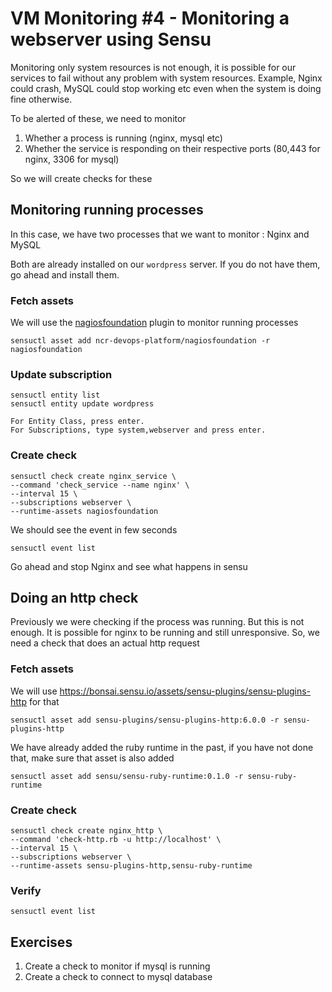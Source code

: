 # VM Monitoring #4 - Monitoring a webserver using Sensu

Monitoring only system resources is not enough, it is possible for our services to fail without
any problem with system resources. Example, Nginx could crash, MySQL could stop working etc even when
the system is doing fine otherwise.

To be alerted of these, we need to monitor
1. Whether a process is running (nginx, mysql etc)
2. Whether the service is responding on their respective ports (80,443 for nginx, 3306 for mysql)

So we will create checks for these

## Monitoring running processes

In this case, we have two processes that we want to monitor : Nginx and MySQL

Both are already installed on our `wordpress` server. If you do not have them, go ahead and install them.

### Fetch assets

We will use the [nagiosfoundation](https://bonsai.sensu.io/assets/ncr-devops-platform/nagiosfoundation) plugin to monitor
running processes

```
sensuctl asset add ncr-devops-platform/nagiosfoundation -r nagiosfoundation
```

### Update subscription

```
sensuctl entity list
sensuctl entity update wordpress
```

    For Entity Class, press enter.
    For Subscriptions, type system,webserver and press enter.


### Create check

```
sensuctl check create nginx_service \
--command 'check_service --name nginx' \
--interval 15 \
--subscriptions webserver \
--runtime-assets nagiosfoundation
```

We should see the event in few seconds
```
sensuctl event list
```

Go ahead and stop Nginx and see what happens in sensu

## Doing an http check

Previously we were checking if the process was running. But this is not enough. It is possible
for nginx to be running and still unresponsive. So, we need a check that does an actual http
request

### Fetch assets

We will use https://bonsai.sensu.io/assets/sensu-plugins/sensu-plugins-http for that
```
sensuctl asset add sensu-plugins/sensu-plugins-http:6.0.0 -r sensu-plugins-http
```

We have already added the ruby runtime in the past, if you have not done that, make sure that asset is also added
```
sensuctl asset add sensu/sensu-ruby-runtime:0.1.0 -r sensu-ruby-runtime
```

### Create check


```
sensuctl check create nginx_http \
--command 'check-http.rb -u http://localhost' \
--interval 15 \
--subscriptions webserver \
--runtime-assets sensu-plugins-http,sensu-ruby-runtime 
```


### Verify

```
sensuctl event list
```


## Exercises

1. Create a check to monitor if mysql is running
1. Create a check to connect to mysql database
